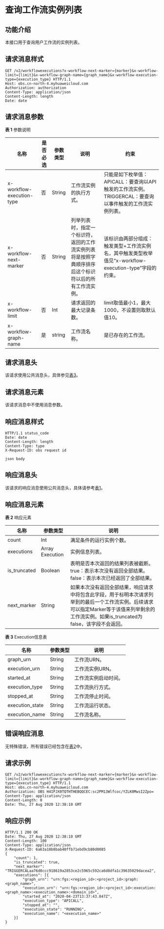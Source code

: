 # 查询工作流实例列表<a name="obs_04_0128"></a>

## 功能介绍<a name="section75005621314"></a>

本接口用于查询用户工作流的实例列表。

## 请求消息样式<a name="section1077361811711"></a>

```
GET /v2/workflowexecutions?x-workflow-next-marker={marker}&x-workflow-limit={limit}&x-workflow-graph-name={graph_name}&x-workflow-execution-type={execution_type} HTTP/1.1
Host: obs.cn-north-4.myhuaweicloud.com 
Authorization: authorization
Content-Type: application/json
Content-Length: length
Date: date
```

## 请求消息参数<a name="section23991150121710"></a>

**表 1**  参数说明

|名称|是否必选|参数类型|说明|约束|
|--|--|--|--|--|
|x-workflow-execution-type|否|String|工作流实例的执行方式。|只能是如下枚举值：APICALL：要查询以API触发的工作流实例。TRIGGERCAL：要查询以事件触发的工作流实例列表。|
|x-workflow-next-marker|否|String|列举列表时，指定一个标识符，返回的工作流实例列表将是按照字典顺序排序后这个标识符以后的所有工作流实例。|该标识由两部分组成：触发类型+工作流实例名，其中触发类型枚举值见“x-workflow-execution-type”字段的约束。|
|x-workflow-limit|否|Int|请求返回的最大记录条数。|limit取值最小1，最大1000，不设置则取默认值10。|
|x-workflow-graph-name|是|string|工作流名称。|是已存在的工作流。|


## 请求消息头<a name="section16227023104816"></a>

该请求使用公共消息头，具体参见[表3](构造请求.md#table25197309)。

## 请求消息元素<a name="section1327516527356"></a>

该请求消息中不使用消息参数。

## 响应消息样式<a name="section920694152946"></a>

```
HTTP/1.1 status_code 
Date: date 
Content-Length: length 
Content-Type: type
X-Request-ID: obs request id

json body
```

## 响应消息头<a name="section135546114217"></a>

该请求的响应消息使用公共消息头，具体请参考[表1](返回结果.md#d0e686)。

## 响应消息元素<a name="section1881171611218"></a>

**表 2**  响应元素

|名称|参数类型|说明|
|--|--|--|
|count|Int|满足条件的运行实例个数。|
|executions|Array Execution|实例信息列表。|
|is_truncated|Boolean|表明是否本次返回的结果列表被截断。true：表示本次没有返回全部结果。false：表示本次已经返回了全部结果。|
|next_marker|String|如果本次没有返回全部结果，响应请求中将包含此字段，用于标明本次请求列举到的最后一个工作流实例。后续请求可以指定Marker等于该值来列举剩余的工作流实例。如果is_truncated为false，该字段不会返回。|


**表 3**  Execution信息表

|名称|参数类型|说明|
|--|--|--|
|graph_urn|String|工作流URN。|
|execution_urn|String|工作流实例URN。|
|started_at|String|工作流实例启动时间。|
|execution_type|String|工作流执行方式。|
|stopped_at|String|工作流停止时间。|
|execution_state|String|工作流运行状态。|
|execution_name|String|工作流名称。|


## 错误响应消息<a name="section48017739"></a>

无特殊错误，所有错误已经包含在[表2](错误码.md#d0e843)中。

## 请求示例<a name="section14482163815396"></a>

```
GET /v2/workflowexecutions?x-workflow-next-marker={marker}&x-workflow-limit={limit}&x-workflow-graph-name={graph_name}&x-workflow-execution-type={execution_type} HTTP/1.1
Host: obs.cn-north-4.myhuaweicloud.com 
Authorization: OBS H4IPJX0TQTHTHEBQQCEC:sc2PM13Wlfcoc/YZLK0MwsI2Zpo=
Content-Type: application/json
Content-Length: 0
Date: Thu, 27 Aug 2020 12:38:10 GMT
```

## 响应示例<a name="section2921185616221"></a>

```
HTTP/1.1 200 OK 
Date: Thu, 27 Aug 2020 12:38:10 GMT 
Content-Length: 100 
Content-Type: application/json
X-Request-ID: 6a63a18b8bab40ffb71ebd9cb80d0085
{
    "count": 1,
    "is_truncated": true,
    "next_marker": "TRIGGERCALaa76d0ccc918619a2853ce2c5965c592ca6d8dfa1c39635029dacea2",
    "executions": [{
        "graph_urn": "urn:fgs:<region_id>:<project_id>:graph:<graph_name>",
        "execution_urn": "urn:fgs:<region_id>:<project_id>:execution:<graph_name>:<execution_name>:<domain_id>",
        "started_at": "2020-04-23T13:37:43.847Z",
        "execution_type": "APICALL",
        "stopped_at": "",
        "execution_state": "RUNNING",
        "execution_name": "<execution_name>"
    }]
}
```

